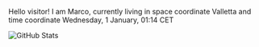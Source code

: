 Hello visitor! I am Marco, currently living in space coordinate Valletta and time coordinate Wednesday, 1 January, 01:14 CET

![GitHub Stats](https://github-readme-stats.vercel.app/api?username=OxMarco)
